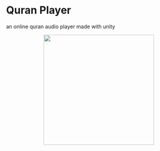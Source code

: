 # Quran Player
an online quran audio player made with unity    
<p align="center">
  <img src="https://raw.githubusercontent.com/SaidRH/unity-online-quran-audio-player/master/preview.gif" width="300">  
<p>

